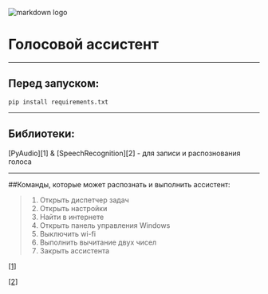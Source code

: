 ![markdown logo](https://upload.wikimedia.org/wikipedia/commons/4/48/Markdown-mark.svg)
# Голосовой ассистент

---
## Перед запуском:
`pip install requirements.txt`

---
## Библиотеки:
[PyAudio][1] & [SpeechRecognition][2] - для записи и распознования голоса

---
##Команды, которые может распознать и выполнить ассистент:
> 1. Открыть диспетчер задач</br>
> 2. Открыть настройки</br>
> 3. Найти в интернете</br>
> 4. Открыть панель управления Windows</br>
> 5. Выключить wi-fi</br>
> 6. Выполнить вычитание двух чисел</br>
> 7. Закрыть ассистента</br>

[[1]](https://people.csail.mit.edu/hubert/pyaudio/docs/)

[[2]](https://developer.mozilla.org/ru/docs/Web/API/SpeechRecognition)